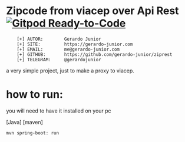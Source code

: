 # Zipcode from viacep over Api Rest [![Gitpod Ready-to-Code](https://gitpod.io/button/open-in-gitpod.svg)](https://gitpod.io/#/https://github.com/gerardo-junior/ziprest)

```
    [+] AUTOR:        Gerardo Junior
    [+] SITE:         https://gerardo-junior.com
    [+] EMAIL:        me@gerardo-junior.com
    [+] GITHUB:       https://github.com/gerardo-junior/ziprest
    [+] TELEGRAM:     @gerardojunior
```

a very simple project, just to make a proxy to viacep.

# how to run:

you will need to have it installed on your pc

[Java]
[maven]

```bash
mvn spring-boot: run

```
